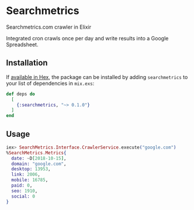 # Searchmetrics

Searchmetrics.com crawler in Elixir

Integrated cron crawls once per day and write results into a Google Spreadsheet.


## Installation

If [available in Hex](https://hex.pm/docs/publish), the package can be installed
by adding `searchmetrics` to your list of dependencies in `mix.exs`:

```elixir
def deps do
  [
    {:searchmetrics, "~> 0.1.0"}
  ]
end
```


## Usage

```elixir
iex> SearchMetrics.Interface.CrawlerService.execute("google.com")
%SearchMetrics.Metrics{
  date: ~D[2018-10-15],
  domain: "google.com",
  desktop: 13953,
  link: 2006,
  mobile: 16785,
  paid: 0,
  seo: 1910,
  social: 0
}
```
